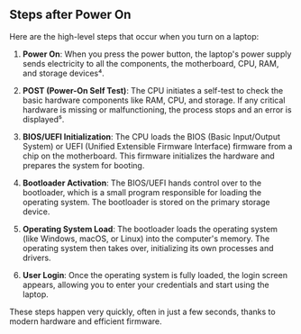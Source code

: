 ## Steps after Power On

Here are the high-level steps that occur when you turn on a laptop:

1. **Power On**: When you press the power button, the laptop's power supply sends electricity to all the components,  the motherboard, CPU, RAM, and storage devices⁴.

2. **POST (Power-On Self Test)**: The CPU initiates a self-test to check the basic hardware components like RAM, CPU, and storage. If any critical hardware is missing or malfunctioning, the process stops and an error is displayed⁵.

3. **BIOS/UEFI Initialization**: The CPU loads the BIOS (Basic Input/Output System) or UEFI (Unified Extensible Firmware Interface) firmware from a chip on the motherboard. This firmware initializes the hardware and prepares the system for booting.

4. **Bootloader Activation**: The BIOS/UEFI hands control over to the bootloader, which is a small program responsible for loading the operating system. The bootloader is  stored on the primary storage device.

5. **Operating System Load**: The bootloader loads the operating system (like Windows, macOS, or Linux) into the computer's memory. The operating system then takes over, initializing its own processes and drivers.

6. **User Login**: Once the operating system is fully loaded, the login screen appears, allowing you to enter your credentials and start using the laptop.

These steps happen very quickly, often in just a few seconds, thanks to modern hardware and efficient firmware.
